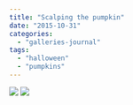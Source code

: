 ```yaml
---
title: "Scalping the pumpkin"
date: "2015-10-31"
categories: 
  - "galleries-journal"
tags: 
  - "halloween"
  - "pumpkins"
---
```


[![](images/Scalping-the-pumpkin.jpg)](images/Scalping-the-pumpkin.jpg)
[![](images/Scalping-the-pumpkin.jpg)](images/Scalping-the-pumpkin.jpg)
